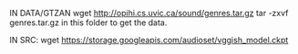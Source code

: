 IN DATA/GTZAN
wget http://opihi.cs.uvic.ca/sound/genres.tar.gz
tar -zxvf genres.tar.gz
in this folder to get the data.


IN SRC:
wget https://storage.googleapis.com/audioset/vggish_model.ckpt
